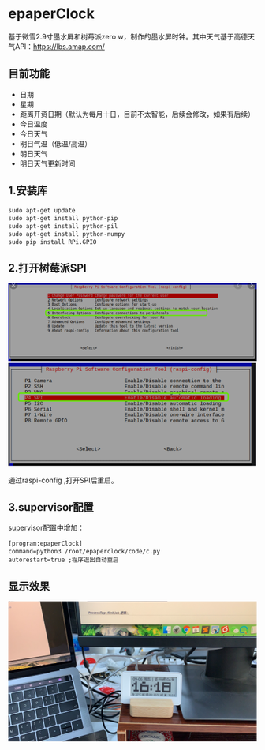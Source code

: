 # epaperClock
基于微雪2.9寸墨水屏和树莓派zero w，制作的墨水屏时钟。其中天气基于高德天气API：https://lbs.amap.com/

## 目前功能
- 日期
- 星期
- 距离开资日期（默认为每月十日，目前不太智能，后续会修改，如果有后续）
- 今日温度
- 今日天气
- 明日气温（低温/高温）
- 明日天气
- 明日天气更新时间


## 1.安装库

    sudo apt-get update
    sudo apt-get install python-pip
    sudo apt-get install python-pil
    sudo apt-get install python-numpy
    sudo pip install RPi.GPIO
    
 
## 2.打开树莓派SPI
![avatar](https://github.com/88431844/epaperClock/blob/master/img/raspi-config.JPG)
![avatar](https://github.com/88431844/epaperClock/blob/master/img/spi.JPG)

通过raspi-config ,打开SPI后重启。

## 3.supervisor配置


supervisor配置中增加：
```
[program:epaperClock]
command=python3 /root/epaperclock/code/c.py
autorestart=true ;程序退出自动重启
```
## 显示效果


![avatar](https://github.com/88431844/epaperClock/blob/master/img/clockImg.JPG)
